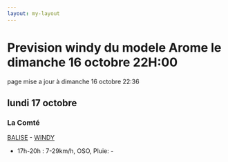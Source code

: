 ```yaml
---
layout: my-layout
---
```



# Prevision windy du modele Arome le dimanche 16 octobre 22H:00
page mise a jour à dimanche 16 octobre 22:36

## lundi 17 octobre

### La Comté

[BALISE](https://balisemeteo.com/balise.php?idBalise=) -  [WINDY](https://windy.com/50.426/2.500?50.025,2.499,8)

- 17h-20h : 7-29km/h, OSO, Pluie: -



